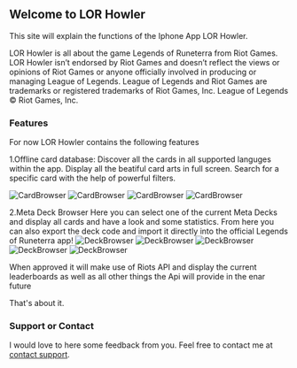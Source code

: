 ## Welcome to LOR Howler

This site will explain the functions of the Iphone App LOR Howler. 

LOR Howler is all about the game Legends of Runeterra from Riot Games. LOR Howler isn’t endorsed by Riot Games and doesn’t reflect the views or opinions of Riot Games
or anyone officially involved in producing or managing League of Legends. League of Legends and Riot Games are
trademarks or registered trademarks of Riot Games, Inc. League of Legends © Riot Games, Inc.

### Features

For now LOR Howler contains the following features

1.Offline card database:
Discover all the cards in all supported languges within the app. Display all the beatiful card arts in full screen.
Search for a specific card with the help of powerful filters.


![CardBrowser](https://is1-ssl.mzstatic.com/image/thumb/Purple113/v4/cf/7c/ef/cf7cef2c-b017-b793-2d03-abd20a8fb1e7/pr_source.png/0x0ss-P3.jpg)
![CardBrowser](https://is1-ssl.mzstatic.com/image/thumb/Purple123/v4/27/de/40/27de40b2-823e-8942-92c5-03546a277dfe/pr_source.png/0x0ss-P3.jpg)
![CardBrowser](https://is1-ssl.mzstatic.com/image/thumb/Purple123/v4/ee/8d/7d/ee8d7ddd-f95b-1c3e-552c-6766692088d0/pr_source.png/0x0ss-P3.jpg)
![CardBrowser](https://is1-ssl.mzstatic.com/image/thumb/Purple123/v4/f2/91/4d/f2914d1b-a825-e0af-a330-cac216a04951/pr_source.png/0x0ss-P3.jpg)

2.Meta Deck Browser
Here you can select one of the current Meta Decks and display all cards and have a look and some statistics.
From here you can also export the deck code and import it directly into the official Legends of Runeterra app!
![DeckBrowser](https://is1-ssl.mzstatic.com/image/thumb/Purple113/v4/b9/bf/2f/b9bf2fc8-1139-cc76-f03c-2f3f35b4e841/pr_source.png/0x0ss-P3.jpg)
![DeckBrowser](https://is1-ssl.mzstatic.com/image/thumb/Purple123/v4/75/82/08/75820845-984b-30a5-bf56-2341393fc005/pr_source.png/0x0ss-P3.jpg)
![DeckBrowser](https://is1-ssl.mzstatic.com/image/thumb/Purple123/v4/75/82/08/75820845-984b-30a5-bf56-2341393fc005/pr_source.png/0x0ss-P3.jpg)
![DeckBrowser](https://is1-ssl.mzstatic.com/image/thumb/Purple123/v4/1c/04/44/1c0444a0-c294-acf7-f392-cdba10d4b26d/pr_source.png/0x0ss-P3.jpg)
![DeckBrowser](https://is1-ssl.mzstatic.com/image/thumb/Purple123/v4/9f/7b/ce/9f7bcea4-bc7d-f789-82dd-350e6b285980/pr_source.png/0x0ss-P3.jpg)


When approved it will make use of Riots API and display the current leaderboards as well as all other things the Api will provide in the enar future

That's about it.

### Support or Contact

I would love to here some feedback from you. Feel free to contact me at [contact support](mailto:support@deckhowler.com).
